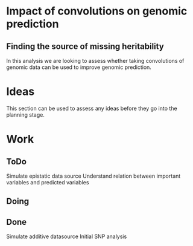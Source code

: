 # Impact of convolutions on genomic prediction


## Finding the source of missing heritability
In this analysis we are looking to assess whether taking convolutions of genomic data can be used to improve genomic prediction.


# Ideas
This section can be used to assess any ideas before they go into the planning stage.

# Work
## ToDo
Simulate epistatic data source
Understand relation between important variables and predicted variables

## Doing



## Done
Simulate additive datasource
Initial SNP analysis

